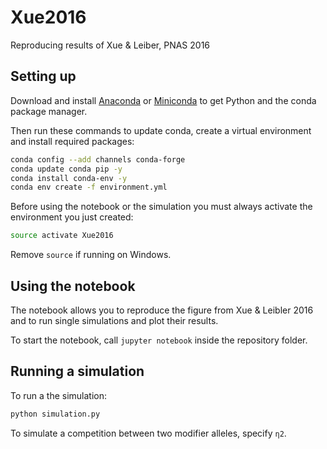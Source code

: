 # Xue2016
Reproducing results of Xue &amp; Leiber, PNAS 2016

## Setting up

Download and install [Anaconda](https://www.continuum.io/downloads) or [Miniconda](http://conda.pydata.org/miniconda.html) to get Python and the conda package manager.

Then run these commands to update conda, create a virtual environment and install required packages:

```sh
conda config --add channels conda-forge
conda update conda pip -y
conda install conda-env -y
conda env create -f environment.yml
```

Before using the notebook or the simulation you must always activate the environment you just created:

```sh
source activate Xue2016
```

Remove `source` if running on Windows.

## Using the notebook

The notebook allows you to reproduce the figure from Xue & Leibler 2016 and to run single simulations and plot their results.

To start the notebook, call `jupyter notebook` inside the repository folder.

## Running a simulation

To run a the simulation:

```sh
python simulation.py
```

To simulate a competition between two modifier alleles, specify `η2`.